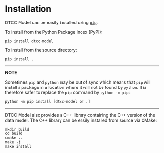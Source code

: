 # Installation

DTCC Model can be easily installed using [`pip`](https://pypi.org/project/pip/).

To install from the Python Package Index (PyPI):

    pip install dtcc-model

To install from the source directory:

    pip install .

---
**NOTE**

Sometimes `pip` and `python` may be out of sync which means that `pip` will
install a package in a location where it will not be found by `python`. It is
therefore safer to replace the `pip` command by `python -m pip`:

    python -m pip install [dtcc-model or .]
---

DTCC Model also provides a C++ library containing the C++ version of the data
model. The C++ library can be easily installed from source via CMake:

    mkdir build
    cd build
    cmake ..
    make -j
    make install
